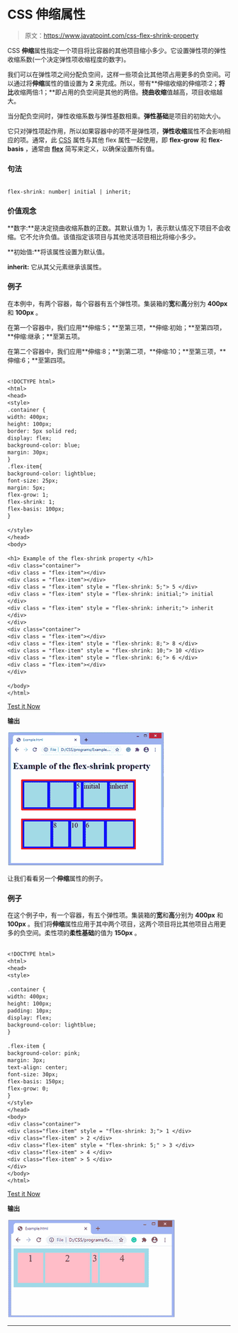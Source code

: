 # CSS 伸缩属性

> 原文：<https://www.javatpoint.com/css-flex-shrink-property>

CSS **伸缩**属性指定一个项目将比容器的其他项目缩小多少。它设置弹性项的弹性收缩系数(一个决定弹性项收缩程度的数字)。

我们可以在弹性项之间分配负空间，这样一些项会比其他项占用更多的负空间。可以通过将**伸缩**属性的值设置为 **2** 来完成。所以，带有**伸缩收缩的伸缩项:2；**将比**收缩两倍:1；**即占用的负空间是其他的两倍。**挠曲收缩**值越高，项目收缩越大。

当分配负空间时，弹性收缩系数与弹性基数相乘。**弹性基础**是项目的初始大小。

它只对弹性项起作用，所以如果容器中的项不是弹性项，**弹性收缩**属性不会影响相应的项。通常，此 [CSS](https://www.javatpoint.com/css-tutorial) 属性与其他 flex 属性一起使用，即 **flex-grow** 和 **flex-basis** ，通常由 [**flex**](https://www.javatpoint.com/css-flex-property) 简写来定义，以确保设置所有值。

### 句法

```

flex-shrink: number| initial | inherit;

```

### 价值观念

**数字:**是决定挠曲收缩系数的正数。其默认值为 1，表示默认情况下项目不会收缩。它不允许负值。该值指定该项目与其他灵活项目相比将缩小多少。

**初始值:**将该属性设置为默认值。

**inherit:** 它从其父元素继承该属性。

### 例子

在本例中，有两个容器，每个容器有五个弹性项。集装箱的**宽**和**高**分别为 **400px** 和 **100px** 。

在第一个容器中，我们应用**伸缩:5；**至第三项，**伸缩:初始；**至第四项，**伸缩:继承；**至第五项。

在第二个容器中，我们应用**伸缩:8；**到第二项，**伸缩:10；**至第三项，**伸缩:6；**至第四项。

```

<!DOCTYPE html>
<html>
<head>
<style>
.container {
width: 400px;
height: 100px;
border: 5px solid red;
display: flex;
background-color: blue;
margin: 30px;
}
.flex-item{
background-color: lightblue;
font-size: 25px;
margin: 5px;
flex-grow: 1;
flex-shrink: 1;
flex-basis: 100px;
}

</style>
</head>
<body>

<h1> Example of the flex-shrink property </h1>
<div class="container">
<div class = "flex-item"></div>
<div class = "flex-item"></div>
<div class = "flex-item" style = "flex-shrink: 5;"> 5 </div>
<div class = "flex-item" style = "flex-shrink: initial;"> initial </div>
<div class = "flex-item" style = "flex-shrink: inherit;"> inherit </div>
</div>
<div class="container">
<div class = "flex-item"></div>
<div class = "flex-item" style = "flex-shrink: 8;"> 8 </div>
<div class = "flex-item" style = "flex-shrink: 10;"> 10 </div>
<div class = "flex-item" style = "flex-shrink: 6;"> 6 </div>
<div class = "flex-item"></div>
</div>

</body>
</html>

```

[Test it Now](https://www.javatpoint.com/oprweb/test.jsp?filename=css-flex-shrink-property1)

**输出**

![CSS flex-shrink property](img/a07e66c3ccc8cd1687481ad08ea5269a.png)

让我们看看另一个**伸缩**属性的例子。

### 例子

在这个例子中，有一个容器，有五个弹性项。集装箱的**宽**和**高**分别为 **400px** 和 **100px** 。我们将**伸缩**属性应用于其中两个项目，这两个项目将比其他项目占用更多的负空间。柔性项的**柔性基础**的值为 **150px** 。

```

<!DOCTYPE html>
<html>
<head>
<style>

.container {
width: 400px;
height: 100px;
padding: 10px;
display: flex;
background-color: lightblue;
}

.flex-item {
background-color: pink;
margin: 3px;
text-align: center;
font-size: 30px;
flex-basis: 150px;
flex-grow: 0;
}
</style>
</head>
<body>
<div class="container">
<div class="flex-item" style = "flex-shrink: 3;"> 1 </div>
<div class="flex-item" > 2 </div>
<div class="flex-item" style = "flex-shrink: 5;" > 3 </div>
<div class="flex-item" > 4 </div>
<div class="flex-item" > 5 </div>
</div>
</body>
</html>

```

[Test it Now](https://www.javatpoint.com/oprweb/test.jsp?filename=css-flex-shrink-property2)

**输出**

![CSS flex-shrink property](img/e9fa529c7450c69d473441abbef31b00.png)

* * *